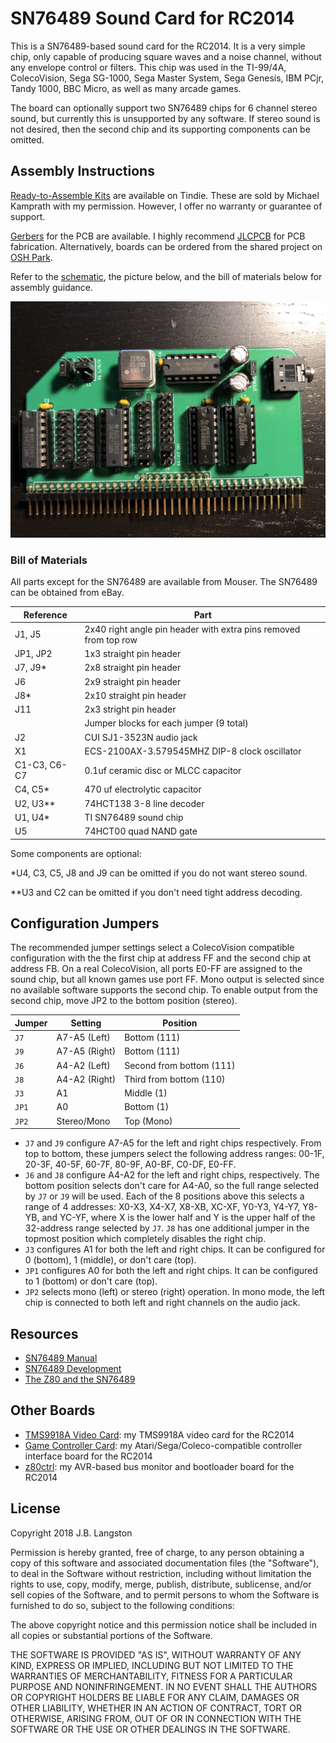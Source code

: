 # SN76489 Sound Card for RC2014

This is a SN76489-based sound card for the RC2014.  It is a very simple chip, only capable of producing square waves and a noise channel, without any envelope control or filters. This chip was used in the TI-99/4A, ColecoVision, Sega SG-1000, Sega Master System, Sega Genesis, IBM PCjr, Tandy 1000, BBC Micro, as well as many arcade games.

The board can optionally support two SN76489 chips for 6 channel stereo sound, but currently this is unsupported by any software.  If stereo sound is not desired, then the second chip and its supporting components can be omitted.  


## Assembly Instructions

[Ready-to-Assemble Kits](https://www.tindie.com/products/mfkamprath/sn76489-sound-card-kit-for-rc2014/) are available on Tindie.  These are sold by Michael Kamprath with my permission.  However, I offer no warranty or guarantee of support.

[Gerbers](https://cdn.hackaday.io/files/1590576805094688/SN76489_rev3_gerbers.zip) for the PCB are available. I highly recommend [JLCPCB](https://jlcpcb.com/) for PCB fabrication. Alternatively, boards can be ordered from the shared project on [OSH Park](https://oshpark.com/shared_projects/hBqAD8GX).

Refer to the [schematic](SN76489.pdf), the picture below, and the bill of materials below for assembly guidance.

![SN76489 PCB](board.jpg)

### Bill of Materials

All parts except for the SN76489 are available from Mouser.  The SN76489 can be obtained from eBay.

| Reference | Part |
|-|-|
| J1, J5 | 2x40 right angle pin header with extra pins removed from top row |
| JP1, JP2 | 1x3 straight pin header |
| J7, J9* | 2x8 straight pin header |
| J6 | 2x9 straight pin header |
| J8* | 2x10 straight pin header |
| J11 | 2x3 stright pin header |
| | Jumper blocks for each jumper (9 total) |
| J2 | CUI SJ1-3523N audio jack |
| X1 | ECS-2100AX-3.579545MHZ DIP-8 clock oscillator |
| C1-C3, C6-C7 | 0.1uf ceramic disc or MLCC capacitor |
| C4, C5* | 470 uf electrolytic capacitor |
| U2, U3** | 74HCT138 3-8 line decoder |
| U1, U4* | TI SN76489 sound chip |
| U5 | 74HCT00 quad NAND gate |

Some components are optional: 

*U4, C3, C5, J8 and J9 can be omitted if you do not want stereo sound. 

**U3 and C2 can be omitted if you don't need tight address decoding.

## Configuration Jumpers

The recommended jumper settings select a ColecoVision compatible configuration with the the first chip at address FF and the second chip at address FB. On a real ColecoVision, all ports E0-FF are assigned to the sound chip, but all known games use port FF.  Mono output is selected since no  available software supports the second chip. To enable output from the second chip, move JP2 to the bottom position (stereo).

| Jumper | Setting | Position |
|-|-|-|
| `J7` | A7-A5 (Left) | Bottom (111) |
| `J9` | A7-A5 (Right) | Bottom (111) |
| `J6` | A4-A2 (Left) | Second from bottom (111) |
| `J8` | A4-A2 (Right) | Third from bottom (110) |
| `J3` | A1 | Middle (1) |
| `JP1` | A0 | Bottom (1) |
| `JP2` | Stereo/Mono | Top (Mono) |

- `J7` and `J9` configure A7-A5 for the left and right chips respectively.  From top to bottom, these jumpers select the following address ranges: 00-1F, 20-3F, 40-5F, 60-7F, 80-9F, A0-BF, C0-DF, E0-FF.
- `J6` and `J8` configure A4-A2 for the left and right chips, respectively. The bottom position selects don't care for A4-A0, so the full range selected by `J7` or `J9` will be used. Each of the 8 positions above this selects a range of 4 addresses: X0-X3, X4-X7, X8-XB, XC-XF, Y0-Y3, Y4-Y7, Y8-YB, and YC-YF, where X is the lower half and Y is the upper half of the 32-address range selected by `J7`. `J8` has one additional jumper in the topmost position which completely disables the right chip.
- `J3` configures A1 for both the left and right chips. It can be configured for 0 (bottom), 1 (middle), or don't care (top).
- `JP1` configures A0 for both the left and right chips. It can be configured to 1 (bottom) or don't care (top).
- `JP2` selects mono (left) or stereo (right) operation.  In mono mode, the left chip is connected to both left and right channels on the audio jack.

## Resources

- [SN76489 Manual](http://www.vgmpf.com/Wiki/images/7/78/SN76489AN_-_Manual.pdf)
- [SN76489 Development](http://www.smspower.org/Development/SN76489)
- [The Z80 and the SN76489](https://bumbershootsoft.wordpress.com/2018/03/24/genesis-the-z80-and-the-sn76489/)

## Other Boards

- [TMS9918A Video Card](https://github.com/jblang/rc9918): my TMS9918A video card for the RC2014 
- [Game Controller Card](https://github.com/jblang/GameController): my Atari/Sega/Coleco-compatible controller interface board for the RC2014
- [z80ctrl](https://github.com/jblang/z80ctrl): my AVR-based bus monitor and bootloader board for the RC2014

## License

Copyright 2018 J.B. Langston

Permission is hereby granted, free of charge, to any person obtaining a copy of this software and associated documentation files (the "Software"), to deal in the Software without restriction, including without limitation the rights to use, copy, modify, merge, publish, distribute, sublicense, and/or sell copies of the Software, and to permit persons to whom the Software is furnished to do so, subject to the following conditions:

The above copyright notice and this permission notice shall be included in all copies or substantial portions of the Software.

THE SOFTWARE IS PROVIDED "AS IS", WITHOUT WARRANTY OF ANY KIND, EXPRESS OR IMPLIED, INCLUDING BUT NOT LIMITED TO THE WARRANTIES OF MERCHANTABILITY, FITNESS FOR A PARTICULAR PURPOSE AND NONINFRINGEMENT. IN NO EVENT SHALL THE AUTHORS OR COPYRIGHT HOLDERS BE LIABLE FOR ANY CLAIM, DAMAGES OR OTHER LIABILITY, WHETHER IN AN ACTION OF CONTRACT, TORT OR OTHERWISE, ARISING FROM, OUT OF OR IN CONNECTION WITH THE SOFTWARE OR THE USE OR OTHER DEALINGS IN THE SOFTWARE.
